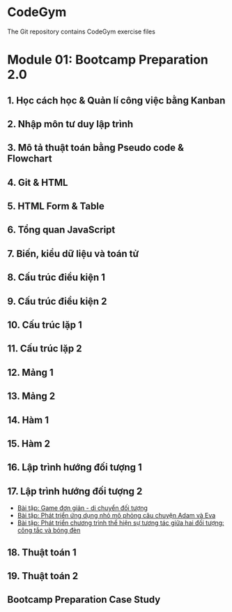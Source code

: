 # CodeGym
The Git repository contains CodeGym exercise files
# Module 01: Bootcamp Preparation 2.0
## 1. Học cách học & Quản lí công việc bằng Kanban
## 2. Nhập môn tư duy lập trình
## 3. Mô tả thuật toán bằng Pseudo code & Flowchart
## 4. Git & HTML
## 5. HTML Form & Table
## 6. Tổng quan JavaScript
## 7. Biến, kiểu dữ liệu và toán tử
## 8. Cấu trúc điều kiện 1
## 9. Cấu trúc điều kiện 2
## 10. Cấu trúc lặp 1
## 11. Cấu trúc lặp 2
## 12. Mảng 1
## 13. Mảng 2
## 14. Hàm 1
## 15. Hàm 2
## 16. Lập trình hướng đối tượng 1
## 17. Lập trình hướng đối tượng 2
- [Bài tập: Game đơn giản - di chuyển đối tượng](https://github.com/anhnbt-it/codegym-v2/tree/master/module-01/week-04-js-objects/sesson-17-js-oop-02/exercises-hero-games)
- [Bài tập: Phát triển ứng dụng nhỏ mô phỏng câu chuyện Adam và Eva](https://github.com/anhnbt-it/codegym-v2/tree/master/module-01/week-04-js-objects/sesson-17-js-oop-02/exercises-adam-eva)
- [Bài tập: Phát triển chương trình thể hiện sự tương tác giữa hai đối tượng: công tắc và bóng đèn](https://github.com/anhnbt-it/codegym-v2/tree/master/module-01/week-04-js-objects/sesson-17-js-oop-02/exercises-switch-button-and-electriclamp)
## 18. Thuật toán 1
## 19. Thuật toán 2
## Bootcamp Preparation Case Study